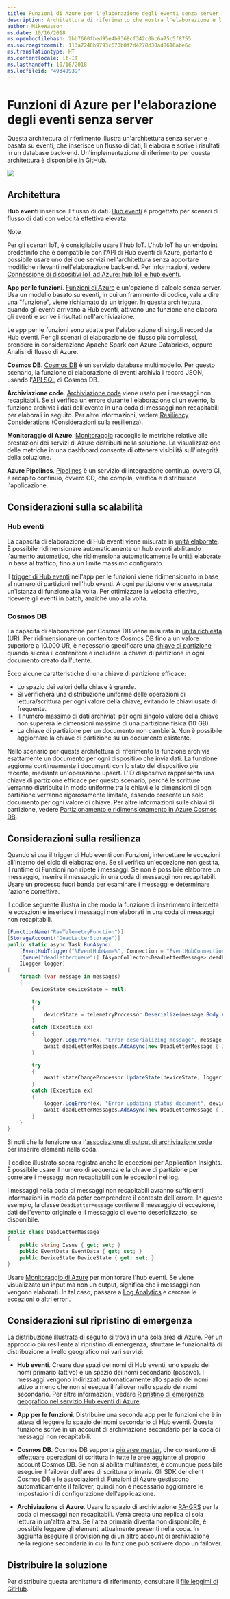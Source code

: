 ```yaml
---
title: Funzioni di Azure per l'elaborazione degli eventi senza server
description: Architettura di riferimento che mostra l'elaborazione e l'inserimento di eventi senza server
author: MikeWasson
ms.date: 10/16/2018
ms.openlocfilehash: 2bb7600fbed95e4b9368cf342c0bc6a75c5f8755
ms.sourcegitcommit: 113a7248b9793c670b0f2d4278d30ad8616abe6c
ms.translationtype: HT
ms.contentlocale: it-IT
ms.lasthandoff: 10/16/2018
ms.locfileid: "49349939"
---
```

# <a name="serverless-event-processing-using-azure-functions"></a>Funzioni di Azure per l'elaborazione degli eventi senza server

Questa architettura di riferimento illustra un'architettura senza server e basata su eventi, che inserisce un flusso di dati, li elabora e scrive i risultati in un database back-end. Un'implementazione di riferimento per questa architettura è disponibile in [GitHub][github].

![](./_images/serverless-event-processing.png)

## <a name="architecture"></a>Architettura

**Hub eventi** inserisce il flusso di dati. [Hub eventi][eh] è progettato per scenari di flusso di dati con velocità effettiva elevata.

> [!NOTE]
> Per gli scenari IoT, è consigliabile usare l'hub IoT. L'hub IoT ha un endpoint predefinito che è compatibile con l'API di Hub eventi di Azure, pertanto è possibile usare uno dei due servizi nell'architettura senza apportare modifiche rilevanti nell'elaborazione back-end. Per informazioni, vedere [Connessione di dispositivi IoT ad Azure: hub IoT e hub eventi][iot].

**App per le funzioni**. [Funzioni di Azure][functions] è un'opzione di calcolo senza server. Usa un modello basato su eventi, in cui un frammento di codice, vale a dire una "funzione", viene richiamato da un trigger. In questa architettura, quando gli eventi arrivano a Hub eventi, attivano una funzione che elabora gli eventi e scrive i risultati nell'archiviazione.

Le app per le funzioni sono adatte per l'elaborazione di singoli record da Hub eventi. Per gli scenari di elaborazione del flusso più complessi, prendere in considerazione Apache Spark con Azure Databricks, oppure Analisi di flusso di Azure.

**Cosmos DB**. [Cosmos DB][cosmosdb] è un servizio database multimodello. Per questo scenario, la funzione di elaborazione di eventi archivia i record JSON, usando l'[API SQL][cosmosdb-sql] di Cosmos DB.

**Archiviazione code**. [Archiviazione code][queue] viene usato per i messaggi non recapitabili. Se si verifica un errore durante l'elaborazione di un evento, la funzione archivia i dati dell'evento in una coda di messaggi non recapitabili per elaborali in seguito. Per altre informazioni, vedere [Resiliency Considerations](#resiliency-considerations) (Considerazioni sulla resilienza).

**Monitoraggio di Azure**. [Monitoraggio][monitor] raccoglie le metriche relative alle prestazioni dei servizi di Azure distribuiti nella soluzione. La visualizzazione delle metriche in una dashboard consente di ottenere visibilità sull'integrità della soluzione.

**Azure Pipelines**. [Pipelines][pipelines] è un servizio di integrazione continua, ovvero CI, e recapito continuo, ovvero CD, che compila, verifica e distribuisce l'applicazione.

## <a name="scalability-considerations"></a>Considerazioni sulla scalabilità

### <a name="event-hubs"></a>Hub eventi

La capacità di elaborazione di Hub eventi viene misurata in [unità elaborate][eh-throughput]. È possibile ridimensionare automaticamente un hub eventi abilitando l'[aumento automatico][eh-autoscale], che ridimensiona automaticamente le unità elaborate in base al traffico, fino a un limite massimo configurato.

Il [trigger di Hub eventi][eh-trigger] nell'app per le funzioni viene ridimensionato in base al numero di partizioni nell'hub eventi. A ogni partizione viene assegnata un'istanza di funzione alla volta. Per ottimizzare la velocità effettiva, ricevere gli eventi in batch, anziché uno alla volta.

### <a name="cosmos-db"></a>Cosmos DB

La capacità di elaborazione per Cosmos DB viene misurata in [unità richiesta][ru] (UR). Per ridimensionare un contenitore Cosmos DB fino a un valore superiore a 10.000 UR, è necessario specificare una [chiave di partizione][partition-key] quando si crea il contenitore e includere la chiave di partizione in ogni documento creato dall'utente.

Ecco alcune caratteristiche di una chiave di partizione efficace:

- Lo spazio dei valori della chiave è grande. 
- Si verificherà una distribuzione uniforme delle operazioni di lettura/scrittura per ogni valore della chiave, evitando le chiavi usate di frequente.
- Il numero massimo di dati archiviati per ogni singolo valore della chiave non supererà le dimensioni massime di una partizione fisica (10 GB). 
- La chiave di partizione per un documento non cambierà. Non è possibile aggiornare la chiave di partizione su un documento esistente. 

Nello scenario per questa architettura di riferimento la funzione archivia esattamente un documento per ogni dispositivo che invia dati. La funzione aggiorna continuamente i documenti con lo stato del dispositivo più recente, mediante un'operazione upsert. L'ID dispositivo rappresenta una chiave di partizione efficace per questo scenario, perché le scritture verranno distribuite in modo uniforme tra le chiavi e le dimensioni di ogni partizione verranno rigorosamente limitate, essendo presente un solo documento per ogni valore di chiave. Per altre informazioni sulle chiavi di partizione, vedere [Partizionamento e ridimensionamento in Azure Cosmos DB][cosmosdb-scale].

## <a name="resiliency-considerations"></a>Considerazioni sulla resilienza

Quando si usa il trigger di Hub eventi con Funzioni, intercettare le eccezioni all'interno del ciclo di elaborazione. Se si verifica un'eccezione non gestita, il runtime di Funzioni non ripete i messaggi. Se non è possibile elaborare un messaggio, inserire il messaggio in una coda di messaggi non recapitabili. Usare un processo fuori banda per esaminare i messaggi e determinare l'azione correttiva. 

Il codice seguente illustra in che modo la funzione di inserimento intercetta le eccezioni e inserisce i messaggi non elaborati in una coda di messaggi non recapitabili.

```csharp
[FunctionName("RawTelemetryFunction")]
[StorageAccount("DeadLetterStorage")]
public static async Task RunAsync(
    [EventHubTrigger("%EventHubName%", Connection = "EventHubConnection", ConsumerGroup ="%EventHubConsumerGroup%")]EventData[] messages,
    [Queue("deadletterqueue")] IAsyncCollector<DeadLetterMessage> deadLetterMessages,
    ILogger logger)
{
    foreach (var message in messages)
    {
        DeviceState deviceState = null;

        try
        {
            deviceState = telemetryProcessor.Deserialize(message.Body.Array, logger);
        }
        catch (Exception ex)
        {
            logger.LogError(ex, "Error deserializing message", message.SystemProperties.PartitionKey, message.SystemProperties.SequenceNumber);
            await deadLetterMessages.AddAsync(new DeadLetterMessage { Issue = ex.Message, EventData = message });
        }

        try
        {
            await stateChangeProcessor.UpdateState(deviceState, logger);
        }
        catch (Exception ex)
        {
            logger.LogError(ex, "Error updating status document", deviceState);
            await deadLetterMessages.AddAsync(new DeadLetterMessage { Issue = ex.Message, EventData = message, DeviceState = deviceState });
        }
    }
}
```

Si noti che la funzione usa l'[associazione di output di archiviazione code][queue-binding] per inserire elementi nella coda.

Il codice illustrato sopra registra anche le eccezioni per Application Insights. È possibile usare il numero di sequenza e la chiave di partizione per correlare i messaggi non recapitabili con le eccezioni nei log. 

I messaggi nella coda di messaggi non recapitabili avranno sufficienti informazioni in modo da poter comprendere il contesto dell'errore. In questo esempio, la classe `DeadLetterMessage` contiene il messaggio di eccezione, i dati dell'evento originale e il messaggio di evento deserializzato, se disponibile. 

```csharp
public class DeadLetterMessage
{
    public string Issue { get; set; }
    public EventData EventData { get; set; }
    public DeviceState DeviceState { get; set; }
}
```

Usare [Monitoraggio di Azure][monitor] per monitorare l'hub eventi. Se viene visualizzato un input ma non un output, significa che i messaggi non vengono elaborati. In tal caso, passare a [Log Analytics][log-analytics] e cercare le eccezioni o altri errori.

## <a name="disaster-recovery-considerations"></a>Considerazioni sul ripristino di emergenza

La distribuzione illustrata di seguito si trova in una sola area di Azure. Per un approccio più resiliente al ripristino di emergenza, sfruttare le funzionalità di distribuzione a livello geografico nei vari servizi:

- **Hub eventi**. Creare due spazi dei nomi di Hub eventi, uno spazio dei nomi primario (attivo) e un spazio dei nomi secondario (passivo). I messaggi vengono indirizzati automaticamente allo spazio dei nomi attivo a meno che non si esegua il failover nello spazio dei nomi secondario. Per altre informazioni, vedere [Ripristino di emergenza geografico nel servizio Hub eventi di Azure][eh-dr].

- **App per le funzioni**. Distribuire una seconda app per le funzioni che è in attesa di leggere lo spazio dei nomi secondario di Hub eventi. Questa funzione scrive in un account di archiviazione secondario per la coda di messaggi non recapitabili.

- **Cosmos DB**. Cosmos DB supporta [più aree master][cosmosdb-geo], che consentono di effettuare operazioni di scrittura in tutte le aree aggiunte al proprio account Cosmos DB. Se non si abilita multimaster, è comunque possibile eseguire il failover dell'area di scrittura primaria. Gli SDK del client Cosmos DB e le associazioni di Funzioni di Azure gestiscono automaticamente il failover, quindi non è necessario aggiornare le impostazioni di configurazione dell'applicazione.

- **Archiviazione di Azure**. Usare lo spazio di archiviazione [RA-GRS][ra-grs] per la coda di messaggi non recapitabili. Verrà creata una replica di sola lettura in un'altra area. Se l'area primaria diventa non disponibile, è possibile leggere gli elementi attualmente presenti nella coda. In aggiunta eseguire il provisioning di un altro account di archiviazione nella regione secondaria in cui la funzione può scrivere dopo un failover.

## <a name="deploy-the-solution"></a>Distribuire la soluzione

Per distribuire questa architettura di riferimento, consultare il [file leggimi di GitHub][readme]. 

<!-- links -->

[cosmosdb]: /azure/cosmos-db/introduction
[cosmosdb-geo]: /azure/cosmos-db/distribute-data-globally
[cosmosdb-scale]: /azure/cosmos-db/partition-data
[cosmosdb-sql]: /azure/cosmos-db/sql-api-introduction
[eh]: /azure/event-hubs/
[eh-autoscale]: /azure/event-hubs/event-hubs-auto-inflate
[eh-dr]: /azure/event-hubs/event-hubs-geo-dr
[eh-throughput]: /azure/event-hubs/event-hubs-features#throughput-units
[eh-trigger]: /azure/azure-functions/functions-bindings-event-hubs
[functions]: /azure/azure-functions/functions-overview
[iot]: /azure/iot-hub/iot-hub-compare-event-hubs
[log-analytics]: /azure/log-analytics/log-analytics-queries
[monitor]: /azure/azure-monitor/overview
[partition-key]: /azure/cosmos-db/partition-data
[pipelines]: /azure/devops/pipelines/index
[queue]: /azure/storage/queues/storage-queues-introduction
[queue-binding]: /azure/azure-functions/functions-bindings-storage-queue#output
[ra-grs]: /azure/storage/common/storage-redundancy-grs
[ru]: /azure/cosmos-db/request-units

[github]: https://github.com/mspnp/serverless-reference-implementation
[readme]: https://github.com/mspnp/serverless-reference-implementation/blob/master/README.md